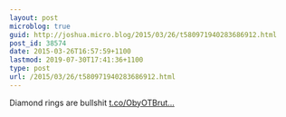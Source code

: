 ```yaml
---
layout: post
microblog: true
guid: http://joshua.micro.blog/2015/03/26/t580971940283686912.html
post_id: 38574
date: 2015-03-26T16:57:59+1100
lastmod: 2019-07-30T17:41:36+1100
type: post
url: /2015/03/26/t580971940283686912.html
---
```

Diamond rings are bullshit [t.co/ObyOTBrut...](http://t.co/ObyOTBrutD)
